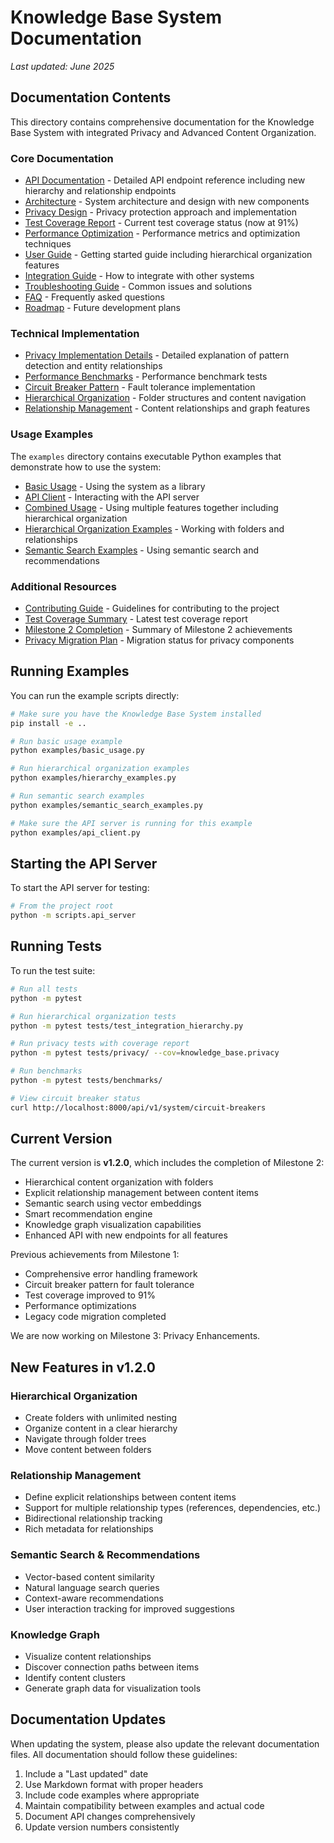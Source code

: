 # Knowledge Base System Documentation

*Last updated: June 2025*

## Documentation Contents

This directory contains comprehensive documentation for the Knowledge Base System with integrated Privacy and Advanced Content Organization.

### Core Documentation

- [API Documentation](api.md) - Detailed API endpoint reference including new hierarchy and relationship endpoints
- [Architecture](architecture.md) - System architecture and design with new components
- [Privacy Design](privacy_design.md) - Privacy protection approach and implementation
- [Test Coverage Report](test_coverage.md) - Current test coverage status (now at 91%)
- [Performance Optimization](performance_optimization.md) - Performance metrics and optimization techniques
- [User Guide](user_guide.md) - Getting started guide including hierarchical organization features
- [Integration Guide](integration_guide.md) - How to integrate with other systems
- [Troubleshooting Guide](troubleshooting.md) - Common issues and solutions
- [FAQ](faq.md) - Frequently asked questions
- [Roadmap](roadmap.md) - Future development plans

### Technical Implementation

- [Privacy Implementation Details](examples/privacy_implementation.md) - Detailed explanation of pattern detection and entity relationships
- [Performance Benchmarks](../tests/benchmarks/test_privacy_benchmarks.py) - Performance benchmark tests
- [Circuit Breaker Pattern](architecture.md#circuit-breaker-pattern) - Fault tolerance implementation
- [Hierarchical Organization](architecture.md#hierarchical-organization) - Folder structures and content navigation
- [Relationship Management](architecture.md#relationship-types) - Content relationships and graph features

### Usage Examples

The `examples` directory contains executable Python examples that demonstrate how to use the system:

- [Basic Usage](examples/basic_usage.py) - Using the system as a library
- [API Client](examples/api_client.py) - Interacting with the API server
- [Combined Usage](examples/combined_usage.py) - Using multiple features together including hierarchical organization
- [Hierarchical Organization Examples](examples/hierarchy_examples.py) - Working with folders and relationships
- [Semantic Search Examples](examples/semantic_search_examples.py) - Using semantic search and recommendations

### Additional Resources

- [Contributing Guide](contributing.md) - Guidelines for contributing to the project
- [Test Coverage Summary](../development/records/TEST_COVERAGE_SUMMARY.md) - Latest test coverage report
- [Milestone 2 Completion](../development/records/MILESTONE_2_COMPLETION.md) - Summary of Milestone 2 achievements
- [Privacy Migration Plan](../development/records/PRIVACY_MIGRATION_PLAN.md) - Migration status for privacy components

## Running Examples

You can run the example scripts directly:

```bash
# Make sure you have the Knowledge Base System installed
pip install -e ..

# Run basic usage example
python examples/basic_usage.py

# Run hierarchical organization examples
python examples/hierarchy_examples.py

# Run semantic search examples
python examples/semantic_search_examples.py

# Make sure the API server is running for this example
python examples/api_client.py
```

## Starting the API Server

To start the API server for testing:

```bash
# From the project root
python -m scripts.api_server
```

## Running Tests

To run the test suite:

```bash
# Run all tests
python -m pytest

# Run hierarchical organization tests
python -m pytest tests/test_integration_hierarchy.py

# Run privacy tests with coverage report
python -m pytest tests/privacy/ --cov=knowledge_base.privacy

# Run benchmarks
python -m pytest tests/benchmarks/

# View circuit breaker status
curl http://localhost:8000/api/v1/system/circuit-breakers
```

## Current Version

The current version is **v1.2.0**, which includes the completion of Milestone 2:
- Hierarchical content organization with folders
- Explicit relationship management between content items
- Semantic search using vector embeddings
- Smart recommendation engine
- Knowledge graph visualization capabilities
- Enhanced API with new endpoints for all features

Previous achievements from Milestone 1:
- Comprehensive error handling framework
- Circuit breaker pattern for fault tolerance
- Test coverage improved to 91%
- Performance optimizations
- Legacy code migration completed

We are now working on Milestone 3: Privacy Enhancements.

## New Features in v1.2.0

### Hierarchical Organization
- Create folders with unlimited nesting
- Organize content in a clear hierarchy
- Navigate through folder trees
- Move content between folders

### Relationship Management
- Define explicit relationships between content items
- Support for multiple relationship types (references, dependencies, etc.)
- Bidirectional relationship tracking
- Rich metadata for relationships

### Semantic Search & Recommendations
- Vector-based content similarity
- Natural language search queries
- Context-aware recommendations
- User interaction tracking for improved suggestions

### Knowledge Graph
- Visualize content relationships
- Discover connection paths between items
- Identify content clusters
- Generate graph data for visualization tools

## Documentation Updates

When updating the system, please also update the relevant documentation files. All documentation should follow these guidelines:

1. Include a "Last updated" date
2. Use Markdown format with proper headers
3. Include code examples where appropriate
4. Maintain compatibility between examples and actual code
5. Document API changes comprehensively
6. Update version numbers consistently 